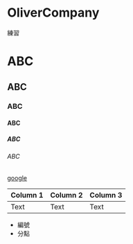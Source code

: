 # OliverCompany
練習

# ABC
## ABC
### ABC
#### ABC
##### ABC
###### ABC

[google](https://google.com)


| Column 1 | Column 2 | Column 3 |
| -------- | -------- | -------- |
| Text     | Text     | Text     |


- 編號 
- 分點
